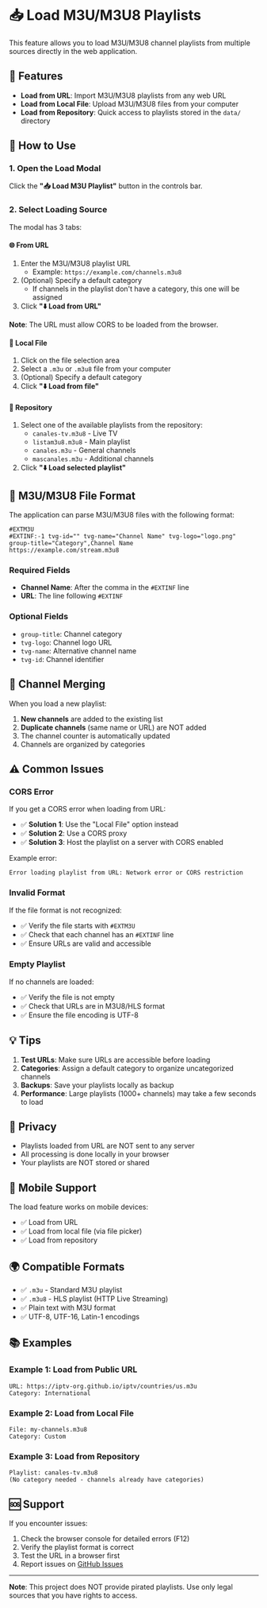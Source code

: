 # 📥 Load M3U/M3U8 Playlists

This feature allows you to load M3U/M3U8 channel playlists from multiple sources directly in the web application.

## 🌟 Features

- **Load from URL**: Import M3U/M3U8 playlists from any web URL
- **Load from Local File**: Upload M3U/M3U8 files from your computer
- **Load from Repository**: Quick access to playlists stored in the `data/` directory

## 📖 How to Use

### 1. Open the Load Modal

Click the **"📥 Load M3U Playlist"** button in the controls bar.

### 2. Select Loading Source

The modal has 3 tabs:

#### 🌐 From URL

1. Enter the M3U/M3U8 playlist URL
   - Example: `https://example.com/channels.m3u8`
2. (Optional) Specify a default category
   - If channels in the playlist don't have a category, this one will be assigned
3. Click **"⬇️ Load from URL"**

**Note**: The URL must allow CORS to be loaded from the browser.

#### 📁 Local File

1. Click on the file selection area
2. Select a `.m3u` or `.m3u8` file from your computer
3. (Optional) Specify a default category
4. Click **"⬇️ Load from file"**

#### 📂 Repository

1. Select one of the available playlists from the repository:
   - `canales-tv.m3u8` - Live TV
   - `listam3u8.m3u8` - Main playlist
   - `canales.m3u` - General channels
   - `mascanales.m3u` - Additional channels
2. Click **"⬇️ Load selected playlist"**

## 📝 M3U/M3U8 File Format

The application can parse M3U/M3U8 files with the following format:

```m3u
#EXTM3U
#EXTINF:-1 tvg-id="" tvg-name="Channel Name" tvg-logo="logo.png" group-title="Category",Channel Name
https://example.com/stream.m3u8
```

### Required Fields

- **Channel Name**: After the comma in the `#EXTINF` line
- **URL**: The line following `#EXTINF`

### Optional Fields

- `group-title`: Channel category
- `tvg-logo`: Channel logo URL
- `tvg-name`: Alternative channel name
- `tvg-id`: Channel identifier

## 🔄 Channel Merging

When you load a new playlist:

1. **New channels** are added to the existing list
2. **Duplicate channels** (same name or URL) are NOT added
3. The channel counter is automatically updated
4. Channels are organized by categories

## ⚠️ Common Issues

### CORS Error

If you get a CORS error when loading from URL:

- ✅ **Solution 1**: Use the "Local File" option instead
- ✅ **Solution 2**: Use a CORS proxy
- ✅ **Solution 3**: Host the playlist on a server with CORS enabled

Example error:
```
Error loading playlist from URL: Network error or CORS restriction
```

### Invalid Format

If the file format is not recognized:

- ✅ Verify the file starts with `#EXTM3U`
- ✅ Check that each channel has an `#EXTINF` line
- ✅ Ensure URLs are valid and accessible

### Empty Playlist

If no channels are loaded:

- ✅ Verify the file is not empty
- ✅ Check that URLs are in M3U8/HLS format
- ✅ Ensure the file encoding is UTF-8

## 💡 Tips

1. **Test URLs**: Make sure URLs are accessible before loading
2. **Categories**: Assign a default category to organize uncategorized channels
3. **Backups**: Save your playlists locally as backup
4. **Performance**: Large playlists (1000+ channels) may take a few seconds to load

## 🔐 Privacy

- Playlists loaded from URL are NOT sent to any server
- All processing is done locally in your browser
- Your playlists are NOT stored or shared

## 📱 Mobile Support

The load feature works on mobile devices:

- ✅ Load from URL
- ✅ Load from local file (via file picker)
- ✅ Load from repository

## 🌍 Compatible Formats

- ✅ `.m3u` - Standard M3U playlist
- ✅ `.m3u8` - HLS playlist (HTTP Live Streaming)
- ✅ Plain text with M3U format
- ✅ UTF-8, UTF-16, Latin-1 encodings

## 📚 Examples

### Example 1: Load from Public URL

```
URL: https://iptv-org.github.io/iptv/countries/us.m3u
Category: International
```

### Example 2: Load from Local File

```
File: my-channels.m3u8
Category: Custom
```

### Example 3: Load from Repository

```
Playlist: canales-tv.m3u8
(No category needed - channels already have categories)
```

## 🆘 Support

If you encounter issues:

1. Check the browser console for detailed errors (F12)
2. Verify the playlist format is correct
3. Test the URL in a browser first
4. Report issues on [GitHub Issues](https://github.com/Kl4rkx/free-iptv-player/issues)

---

**Note**: This project does NOT provide pirated playlists. Use only legal sources that you have rights to access.
